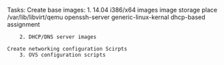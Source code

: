 Tasks:
    Create base images:
        1. 14.04 i386/x64 images
            image storage place /var/lib/libvirt/qemu
            openssh-server
            generic-linux-kernal
            dhcp-based assignment

        2. DHCP/DNS server images

    Create networking configuration Scirpts
        3. OVS configuration scripts 
